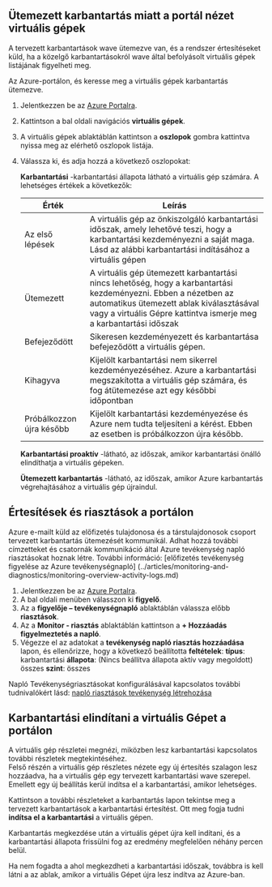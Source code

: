 
## <a name="view-vms-scheduled-for-maintenance-in-the-portal"></a>Ütemezett karbantartás miatt a portál nézet virtuális gépek

A tervezett karbantartások wave ütemezve van, és a rendszer értesítéseket küld, ha a közelgő karbantartásokról wave által befolyásolt virtuális gépek listájának figyelheti meg. 

Az Azure-portálon, és keresse meg a virtuális gépek karbantartás ütemezve.

1. Jelentkezzen be az [Azure Portalra](https://portal.azure.com).

2. Kattintson a bal oldali navigációs **virtuális gépek**.

3. A virtuális gépek ablaktáblán kattintson a **oszlopok** gombra kattintva nyissa meg az elérhető oszlopok listája.

4. Válassza ki, és adja hozzá a következő oszlopokat:

   **Karbantartási** -karbantartási állapota látható a virtuális gép számára. A lehetséges értékek a következők:
      
      | Érték | Leírás |
      |-------|-------------|
      | Az első lépések | A virtuális gép az önkiszolgáló karbantartási időszak, amely lehetővé teszi, hogy a karbantartási kezdeményezni a saját maga. Lásd az alábbi karbantartási indításához a virtuális gépen | 
      | Ütemezett | A virtuális gép ütemezett karbantartási nincs lehetőség, hogy a karbantartási kezdeményezni. Ebben a nézetben az automatikus ütemezett ablak kiválasztásával vagy a virtuális Gépre kattintva ismerje meg a karbantartási időszak | 
      | Befejeződött | Sikeresen kezdeményezett és karbantartása befejeződött a virtuális gépen. | 
      | Kihagyva| Kijelölt karbantartási nem sikerrel kezdeményezéséhez. Azure a karbantartási megszakította a virtuális gép számára, és fog átütemezése azt egy későbbi időpontban | 
      | Próbálkozzon újra később| Kijelölt karbantartási kezdeményezése és Azure nem tudta teljesíteni a kérést. Ebben az esetben is próbálkozzon újra később. | 
   
   **Karbantartási proaktív** -látható, az időszak, amikor karbantartási önálló elindíthatja a virtuális gépeken.
   
   **Ütemezett karbantartás** -látható, az időszak, amikor Azure karbantartás végrehajtásához a virtuális gép újraindul. 




## <a name="notification-and-alerts-in-the-portal"></a>Értesítések és riasztások a portálon

Azure e-mailt küld az előfizetés tulajdonosa és a társtulajdonosok csoport tervezett karbantartás ütemezését kommunikál. Adhat hozzá további címzetteket és csatornák kommunikáció által Azure tevékenység napló riasztásokat hoznak létre. További információ: [előfizetés tevékenység figyelése az Azure tevékenységnapló] (../articles/monitoring-and-diagnostics/monitoring-overview-activity-logs.md)

1. Jelentkezzen be az [Azure Portalra](https://portal.azure.com).
2. A bal oldali menüben válasszon ki **figyelő**. 
3. Az a **figyelője – tevékenységnapló** ablaktáblán válassza előbb **riasztások**.
4. Az a **Monitor - riasztás** ablaktáblán kattintson a **+ Hozzáadás figyelmeztetés a napló**.
5. Végezze el az adatokat a **tevékenység napló riasztás hozzáadása** lapon, és ellenőrizze, hogy a következő beállította **feltételek**: **típus**: karbantartási **állapota**: (Nincs beállítva állapota aktív vagy megoldott) összes **szint**: összes
    
Napló Tevékenységriasztásokat konfigurálásával kapcsolatos további tudnivalókért lásd: [napló riasztások tevékenység létrehozása](../articles/monitoring-and-diagnostics/monitoring-activity-log-alerts.md)
    
    
## <a name="start-maintenance-on-your-vm-from-the-portal"></a>Karbantartási elindítani a virtuális Gépet a portálon

A virtuális gép részletei megnézi, miközben lesz karbantartási kapcsolatos további részletek megtekintéséhez.  
Felső részén a virtuális gép részletes nézete egy új értesítés szalagon lesz hozzáadva, ha a virtuális gép egy tervezett karbantartási wave szerepel. Emellett egy új beállítás kerül indítsa el a karbantartási, amikor lehetséges. 


Kattintson a további részleteket a karbantartás lapon tekintse meg a tervezett karbantartások a karbantartási értesítést. Ott meg fogja tudni **indítsa el a karbantartási** a virtuális gépen.

Karbantartás megkezdése után a virtuális gépet újra kell indítani, és a karbantartási állapota frissülni fog az eredmény megfelelően néhány percen belül.

Ha nem fogadta a ahol megkezdheti a karbantartási időszak, továbbra is kell látni a az ablak, amikor a virtuális Gépet újra lesz indítva az Azure-ban. 

